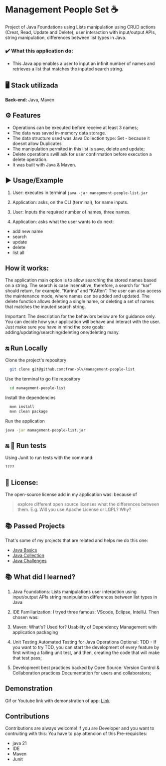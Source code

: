 # Management People Set ☕
Project of Java Foundations using Lists manipulation using CRUD actions (Creat, Read, Update and Delete), user interaction with input/output APIs, string manipulation, differences between list types in Java. 

### ✔️ What this application do: 
-  This Java app enables a user to input an infinit number of names and retrieves a list that matches the inputed search string. 


## 🖥️ Stack utilizada

**Back-end:** Java, Maven


## ⚙️ Features

- Operations can be executed before receive at least 3 names;
- The data was saved in-memory data storage.
- The data structure used was Java Collection type: Set - because it doesnt allow Duplicates 
- The manipulation permited in this list is save, delete and update; 
- Delete operations swill ask for user confirmation before execution a delete operation. 
- It was built with Java & Maven. 


## ▶️ Usage/Example

1. User: executes in terminal `java -jar management-people-list.jar` 

2. Application: asks, on the CLI (terminal), for name inputs. 

3. User: Inputs the required number of names, three names.

4. Application: asks what the user wants to do next: 
- add new name
- search
- update
- delete
- list all

## How it works: 

The application main option is to allow searching the stored names based on a string. 
The search is case insensitive, therefore, a search for “kar” should return, for example, “Karina” and “KARen”. 
The user can also access the maintenance mode, where names can be added and updated. 
The delete function allows deleting a single name, or deleting a set of names that matches the inputed search string.

Important: The description for the behaviors below are for guidance only. You can decide how your application will behave and interact with the user. Just make sure you have in mind the core goals: adding/updating/searching/deleting one/deleting many. 




## 🔛 Run Locally

Clone the project's repository 

```bash
  git clone git@github.com:fran-olv/management-people-list

```

Use the terminal to go file repository 

```bash
  cd management-people-list

```

Install the dependencies

```bash
  mvn install
  mvn clean package
```

Run the application 
```bash
java -jar management-people-list.jar
```


##  🔛 🤖 Run tests

Using Junit to run tests with the command: 

```bash
????
```


## 📖 License: 

The open-source license add in my application was: 
because of

> explore different open source licenses what the differences between them. E.g. Will you use Apache License or LGPL? Why?


## 📚 Passed Projects

That's some of my projects that are related and helps me do this one:

- [Java Basics](https://github.com/fran-olv/dio-java-basico)
- [Java Collection](https://github.com/fran-olv/dio-java-collections)
- [Java Challenges](https://github.com/fran-olv/DesafiosOnline/tree/main/Prepare%20Java)


## 📚 What did I learned?

1. Java Foundations: 
Lists manipulations 
user interaction using input/output APIs
string manipulation
differences between list types in Java


2. IDE Familiarization: 
I tryed three famous: VScode, Eclipse, IntelliJ. 
Then chosen was:  

3. Maven: 
What's? Used for? 
Usability of Dependency Management with
 application packaging 

4. Unit Testing
Automated Testing for Java Operations
Optional: TDD - If you want to try TDD, you can start the development of every feature by first writing a failing unit test, and then, creating the code that will make that test pass;

5. Development best practices backed by Open Source:
Version Control & Collaboration practices 
Documentation for users and collaborators;


## Demonstration

Gif or Youtube link with demonstration of app:
[Link]()


## Contributions

Contributions are always welcome!
if you are Developer and you want to contruiting with this:
You have to pay attencion of this Pre-requisites:
- java 21
- IDE
- Maven
- Junit

